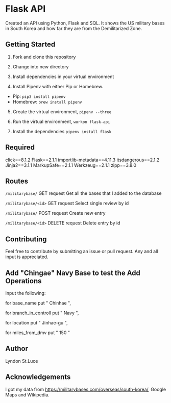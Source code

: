 # Flask API

Created an API using Python, Flask and SQL. It shows the US military bases in South Korea and how far they are from the Demilitarized Zone.

## Getting Started

1. Fork and clone this repository

2. Change into new directory

3. Install dependencies in your virtual environment

4. Install Pipenv with either Pip or Homebrew.

- Pip: `pip3 install pipenv`
- Homebrew: `brew install pipenv`

5. Create the virtual environment, `pipenv --three`

6. Run the virtual environment, `workon flask-api`

7. Install the dependencies `pipenv install flask`

## Required

click==8.1.2
Flask==2.1.1
importlib-metadata==4.11.3
itsdangerous==2.1.2
Jinja2==3.1.1
MarkupSafe==2.1.1
Werkzeug==2.1.1
zipp==3.8.0

## Routes

`/militarybase/` GET request
Get all the bases that I added to the database

`/militarybase/<id>` GET request
Select single review by id

`/militarybase/` POST request
Create new entry

`/militarybase/<id>` DELETE request
Delete entry by id

## Contributing

Feel free to contribute by submitting an issue or pull request. Any and all input is appreciated.

## Add "Chingae" Navy Base to test the Add Operations

Input the following:

for base_name put " Chinhae ",

for branch_in_controll put " Navy ",

for location put " Jinhae-gu ",

for miles_from_dmv put " 150 "

## Author

Lyndon St.Luce

## Acknowledgements

I got my data from https://militarybases.com/overseas/south-korea/, Google Maps and Wikipedia.
